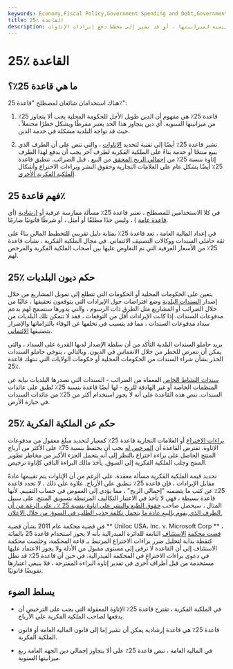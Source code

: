 ```yaml
---
keywords: Economy,Fiscal Policy,Government Spending and Debt,Government Spending
title: 25٪ القاعدة
description: تشير قاعدة 25٪ إلى دليل إرشادي للديون الحكومية بالنسبة لميزانيتها ، أو قد تشير إلى مخطط دفع إيرادات الإتاوات.
---
```


# 25٪ القاعدة
## ما هي قاعدة 25٪؟

هناك استخدامان شائعان لمصطلح "قاعدة 25٪":

1. قاعدة 25٪ هي مفهوم أن الدين طويل الأجل للحكومة المحلية يجب ألا يتجاوز 25٪ من ميزانيتها السنوية. أي دين يتجاوز هذا الحد يعتبر مفرطًا ويشكل خطرًا محتملاً ، حيث قد تواجه البلدية مشكلة في خدمة الدين.

1. تشير قاعدة 25٪ أيضًا إلى تقنية لتحديد [الإتاوات](/royalty) ، والتي تنص على أن الطرف الذي يبيع منتجًا أو خدمة بناءً على الملكية الفكرية لطرف آخر يجب أن يدفع لهذا الطرف إتاوة بنسبة 25٪ من [إجمالي الربح المحقق](/grossprofit) من البيع ، قبل الضرائب. تنطبق قاعدة 25٪ أيضًا بشكل عام على العلامات التجارية وحقوق النشر وبراءات الاختراع وأشكال [الملكية الفكرية الأخرى](/intellectualproperty).

## فهم قاعدة 25٪

في كلا الاستخدامين للمصطلح ، تعتبر قاعدة 25٪ مسألة ممارسة عرفية أو [إرشادية](/heuristics) (أي [قاعدة عامة](/rule-of-thumb) ) ، وليس حدًا مطلقًا أو أمثل ، أو شرطًا قانونيًا صارمًا.

في إعداد المالية العامة ، تعد قاعدة 25٪ بمثابة دليل تقريبي للتخطيط المالي بناءً على ثقة حاملي السندات ووكالات التصنيف الائتماني. في مجال الملكية الفكرية ، نشأت قاعدة 25٪ من الأسعار العرفية التي تم التفاوض عليها بين أصحاب الملكية الفكرية والمرخص لهم.

## 25٪ حكم ديون البلديات

يتعين على الحكومات المحلية أو الحكومات التي تتطلع إلى تمويل المشاريع من خلال إصدار [السندات البلدية](/municipalbond) وضع افتراضات حول الإيرادات التي يتوقعون تحقيقها ، غالبًا من خلال الضرائب أو المشاريع مثل الطرق ذات الرسوم ، والتي بدورها ستسمح لهم بدعم مدفوعات السندات. إذا كانت الإيرادات أقل من التوقعات ، فقد لا تتمكن تلك البلديات من سداد مدفوعات السندات ، مما قد يتسبب في تخلفها عن الوفاء بالتزاماتها والإضرار بتصنيفها [الائتماني](/creditrating).

يريد حاملو السندات البلدية التأكد من أن سلطة الإصدار لديها القدرة على السداد ، والتي يمكن أن تتعرض للخطر من خلال الانغماس في الديون. وبالتالي ، يتوخى حاملو السندات الحذر بشأن شراء السندات من الحكومات المحلية أو حكومات الولايات التي تنتهك قاعدة 25٪.

[سندات النشاط الخاص](/privateactivitybond) المعفاة من الضرائب - السندات التي تصدرها البلديات نيابة عن المنظمات الخاصة أو غير الهادفة للربح - لها أيضًا قاعدة بنسبة 25٪ تُطبق على عائدات السندات. تنص هذه القاعدة على أنه لا يجوز استخدام أكثر من 25٪ من عائدات السندات في حيازة الأرض.

## 25٪ حكم عن الملكية الفكرية

[براءات الاختراع](/patent) أو العلامات التجارية قاعدة 25٪ كمعيار لتحديد مبلغ معقول من مدفوعات الإتاوة. تفترض القاعدة أن [المرخص له](/licensee) يجب أن يحتفظ بنسبة 75٪ على الأكثر من أرباح المنتج الحاصل على براءة اختراع بالنظر إلى أنه يتحمل الجزء الأكبر من مخاطر تطوير المنتج وجلب الملكية الفكرية إلى السوق. يأخذ مالك البراءة الباقي كإتاوة ترخيص.

تحديد قيمة الملكية الفكرية مسألة معقدة. على الرغم من أن الإتاوات يتم تقييمها عادةً مقابل الإيرادات ، فإن قاعدة 25٪ تنطبق على الأرباح. علاوة على ذلك ، لا تحدد قاعدة 25٪ عن كثب ما يتضمنه "إجمالي الربح" ، مما يؤدي إلى الغموض في حساب التقييم. لأنها قاعدة بسيطة ، فهي لا تأخذ في الاعتبار التكاليف المرتبطة بتسويق المنتج. على سبيل المثال ، سيحصل صاحب [حقوق الطبع والنشر على إتاوة بنسبة 25 ٪ ، على الرغم من أن الطرف الذي يقوم بالبيع عادة ما يتحمل تكلفة جذب الطلب في السوق من خلال الإعلان.](/copyright)

في قضية محكمة عام 2011 بشأن قضية ** Uniloc USA، Inc. v. Microsoft Corp ** ، [قضت محكمة](/appellate-courts) [الاستئناف](/appellate-courts) التابعة للدائرة الفيدرالية بأنه لا يجوز استخدام قاعدة 25 بالمائة كنقطة بداية لتحليل ضرر براءات الاختراع المرتبط بـ قاعة المحكمة. وخلصت محكمة الاستئناف إلى أن القاعدة لا ترقى إلى مستوى مقبول من الأدلة ولا يجوز الاعتماد عليها في دعوى براءات الاختراع في المحكمة الفيدرالية. في حين أن قاعدة 25٪ قد تظل مستخدمة من قبل أطراف أخرى في تقدير إتاوة البراءة المقترحة ، فلا ينبغي اعتبارها تفويضًا قانونيًا.

## يسلط الضوء

- في الملكية الفكرية ، تقترح قاعدة 25٪ الإتاوة المعقولة التي يجب على الترخيص أن يدفعها لصاحب الملكية الفكرية على الأرباح.

- قاعدة 25٪ هي قاعدة إرشادية يمكن أن تشير إما إلى قانون المالية العامة أو قانون الملكية الفكرية.

- في المالية العامة ، تنص قاعدة 25٪ على ألا يتجاوز إجمالي دين الجهة العامة ربع ميزانيتها السنوية.


